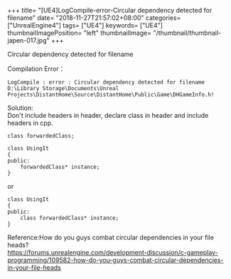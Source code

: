 +++
title= "[UE4]LogCompile-error-Circular dependency detected for filename"
date= "2018-11-27T21:57:02+08:00"
categories= ["UnrealEngine4"]
tags= ["UE4"]
keywords= ["UE4"]
thumbnailImagePosition= "left"
thumbnailImage= "/thumbnail/thumbnail-japen-017.jpg"
+++

Circular dependency detected for filename

<!--more-->

Compilation Error：

    LogCompile : error : Circular dependency detected for filename D:\Library Storage\Documents\Unreal Projects\DistantHome\Source\DistantHome\Public\Game\DHGameInfo.h!
    
Solution:  
Don't include headers in header, declare class in header and include headers in cpp.

    class forwardedClass;

    class UsingIt
    {
    public:
        forwardedClass* instance;
    }

or
    
    class UsingIt
    {
    public:
        class forwardedClass* instance;
    }
    
Reference:How do you guys combat circular dependencies in your file heads?  
https://forums.unrealengine.com/development-discussion/c-gameplay-programming/109582-how-do-you-guys-combat-circular-dependencies-in-your-file-heads
